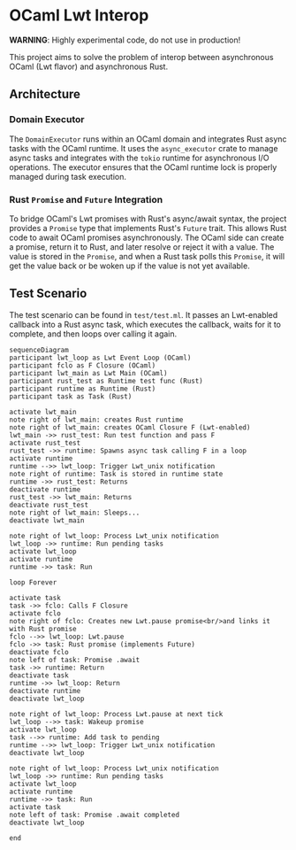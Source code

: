 # OCaml Lwt Interop

**WARNING**: Highly experimental code, do not use in production!

This project aims to solve the problem of interop between asynchronous OCaml (Lwt flavor) and asynchronous Rust.

## Architecture

### Domain Executor

The `DomainExecutor` runs within an OCaml domain and integrates Rust async tasks with the OCaml runtime. It uses the `async_executor` crate to manage async tasks and integrates with the `tokio` runtime for asynchronous I/O operations. The executor ensures that the OCaml runtime lock is properly managed during task execution.

### Rust `Promise` and `Future` Integration

To bridge OCaml's Lwt promises with Rust's async/await syntax, the project provides a `Promise` type that implements Rust's `Future` trait. This allows Rust code to await OCaml promises asynchronously. The OCaml side can create a promise, return it to Rust, and later resolve or reject it with a value. The value is stored in the `Promise`, and when a Rust task polls this `Promise`, it will get the value back or be woken up if the value is not yet available.

## Test Scenario

The test scenario can be found in `test/test.ml`. It passes an Lwt-enabled callback into a Rust async task, which executes the callback, waits for it to complete, and then loops over calling it again.

```mermaid
sequenceDiagram
participant lwt_loop as Lwt Event Loop (OCaml)
participant fclo as F Closure (OCaml)
participant lwt_main as Lwt Main (OCaml)
participant rust_test as Runtime test func (Rust)
participant runtime as Runtime (Rust)
participant task as Task (Rust)

activate lwt_main
note right of lwt_main: creates Rust runtime
note right of lwt_main: creates OCaml Closure F (Lwt-enabled)
lwt_main ->> rust_test: Run test function and pass F
activate rust_test
rust_test ->> runtime: Spawns async task calling F in a loop
activate runtime
runtime -->> lwt_loop: Trigger Lwt_unix notification
note right of runtime: Task is stored in runtime state
runtime ->> rust_test: Returns
deactivate runtime
rust_test ->> lwt_main: Returns
deactivate rust_test
note right of lwt_main: Sleeps...
deactivate lwt_main

note right of lwt_loop: Process Lwt_unix notification
lwt_loop ->> runtime: Run pending tasks
activate lwt_loop
activate runtime
runtime ->> task: Run

loop Forever

activate task
task ->> fclo: Calls F Closure
activate fclo
note right of fclo: Creates new Lwt.pause promise<br/>and links it with Rust promise
fclo -->> lwt_loop: Lwt.pause
fclo ->> task: Rust promise (implements Future)
deactivate fclo
note left of task: Promise .await
task ->> runtime: Return
deactivate task
runtime ->> lwt_loop: Return
deactivate runtime
deactivate lwt_loop

note right of lwt_loop: Process Lwt.pause at next tick
lwt_loop -->> task: Wakeup promise
activate lwt_loop
task -->> runtime: Add task to pending
runtime -->> lwt_loop: Trigger Lwt_unix notification
deactivate lwt_loop

note right of lwt_loop: Process Lwt_unix notification
lwt_loop ->> runtime: Run pending tasks
activate lwt_loop
activate runtime
runtime ->> task: Run
activate task
note left of task: Promise .await completed
deactivate lwt_loop

end
```
